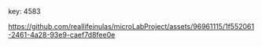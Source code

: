 key: 4583

https://github.com/reallifeinulas/microLabProject/assets/96961115/1f552061-2461-4a28-93e9-caef7d8fee0e


